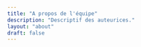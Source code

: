 ```yaml
---
title: "A propos de l'équipe"
description: "Descriptif des auteurices."
layout: "about"
draft: false
---
```

<!--
  <div class="container">
    <div class="row align-items-center border-bottom py-5">
      <div class="col-lg-4">
        <ul class="list-inline footer-menu text-center text-lg-left">
          {{ range site.Menus.footer }}
          <li class="list-inline-item"><a href="{{ .URL | absLangURL }}">{{ .Name }}</a></li>
          {{ end }}
        </ul>
      </div>

      <div class="col-lg-4">
        <ul class="list-inline social-icons text-lg-center text-left">
          {{ range site.Params.social }}
          <li class="list-inline-item"><a href="{{ .link | safeURL }}"><i class="{{ .icon }}"></i></a></li>
          {{ end }}
        </ul>
      </div>
    </div>
    <div class="py-4 text-center">
      <small class="text-light">{{ site.Params.copyright | markdownify }}</small>
    </div>
  </div>

-->